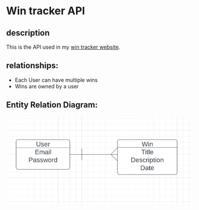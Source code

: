 # Win tracker API 

## description 
This is the API used in my [win tracker website](https://steph-kimm.github.io/win-tracker/).

## relationships: 
- Each User can have multiple wins
- Wins are owned by a user 

## Entity Relation Diagram:

![photo](./erd.png)